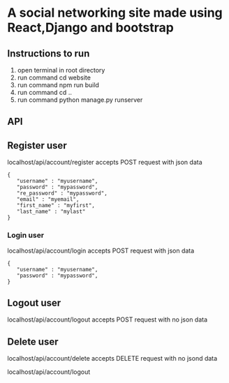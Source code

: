 # A social networking site made using React,Django and bootstrap

## Instructions to run
1. open terminal in root directory
2. run command cd website
3. run command npm run build
4. run command cd ..
5. run command python manage.py runserver

## API

## Register user
localhost/api/account/register
accepts POST request with json data
```
{
   "username" : "myusername",
   "password" : "mypassword",
   "re_password" : "mypassword",
   "email" : "myemail",
   "first_name" : "myfirst",
   "last_name" : "mylast"
} 
```

### Login user
localhost/api/account/login
accepts POST request with json data
```
{
   "username" : "myusername",
   "password" : "mypassword",
}
```

## Logout user
localhost/api/account/logout
accepts POST request with no json data

## Delete user
localhost/api/account/delete
accepts DELETE request with no jsond data


localhost/api/account/logout


